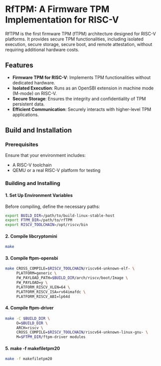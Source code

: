 # RfTPM: A Firmware TPM Implementation for RISC-V

RfTPM is the first firmware TPM (fTPM) architecture designed for RISC-V platforms. It provides secure TPM functionalities, including isolated execution, secure storage, secure boot, and remote attestation, without requiring additional hardware costs. 

## Features
- **Firmware TPM for RISC-V**: Implements TPM functionalities without dedicated hardware.
- **Isolated Execution**: Runs as an OpenSBI extension in machine mode (M-mode) on RISC-V.
- **Secure Storage**: Ensures the integrity and confidentiality of TPM persistent data.
- **Efficient Communication**: Securely interacts with higher-level TPM applications.

## Build and Installation
### Prerequisites
Ensure that your environment includes:
- A RISC-V toolchain
- QEMU or a real RISC-V platform for testing

### Building and Installing
#### 1. Set Up Environment Variables
Before compiling, define the necessary paths:
```sh
export BUILD_DIR=/path/to/build-linux-stable-host
export FTPM_DIR=/path/to/rfTPM
export RISCV_TOOLCHAIN=/opt/riscv/bin
```
#### 2. Compile libcryptomini
```sh
make
```
#### 3. Compile ftpm-opensbi
```sh
make CROSS_COMPILE=$RISCV_TOOLCHAIN/riscv64-unknown-elf- \
     PLATFORM=generic \
     FW_PAYLOAD_PATH=$BUILD_DIR/arch/riscv/boot/Image \
     FW_PAYLOAD=y \
     PLATFORM_RISCV_XLEN=64 \
     PLATFORM_RISCV_ISA=rv64imafdc \
     PLATFORM_RISCV_ABI=lp64d
```
#### 4. Compile ftpm-driver
```sh
make -C $BUILD_DIR \
     O=$BUILD_DIR \
     ARCH=riscv \
     CROSS_COMPILE=$RISCV_TOOLCHAIN/riscv64-unknown-linux-gnu- \
     M=$FTPM_DIR/ftpm-driver modules
```
#### 5. make -f makefiletpm20
```sh
make -f makefiletpm20
```


